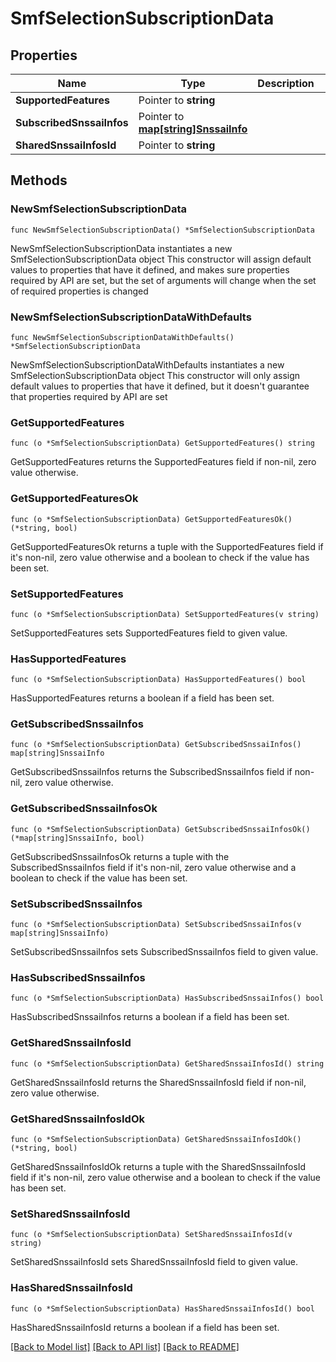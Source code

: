 # SmfSelectionSubscriptionData

## Properties

Name | Type | Description | Notes
------------ | ------------- | ------------- | -------------
**SupportedFeatures** | Pointer to **string** |  | [optional] 
**SubscribedSnssaiInfos** | Pointer to [**map[string]SnssaiInfo**](SnssaiInfo.md) |  | [optional] 
**SharedSnssaiInfosId** | Pointer to **string** |  | [optional] 

## Methods

### NewSmfSelectionSubscriptionData

`func NewSmfSelectionSubscriptionData() *SmfSelectionSubscriptionData`

NewSmfSelectionSubscriptionData instantiates a new SmfSelectionSubscriptionData object
This constructor will assign default values to properties that have it defined,
and makes sure properties required by API are set, but the set of arguments
will change when the set of required properties is changed

### NewSmfSelectionSubscriptionDataWithDefaults

`func NewSmfSelectionSubscriptionDataWithDefaults() *SmfSelectionSubscriptionData`

NewSmfSelectionSubscriptionDataWithDefaults instantiates a new SmfSelectionSubscriptionData object
This constructor will only assign default values to properties that have it defined,
but it doesn't guarantee that properties required by API are set

### GetSupportedFeatures

`func (o *SmfSelectionSubscriptionData) GetSupportedFeatures() string`

GetSupportedFeatures returns the SupportedFeatures field if non-nil, zero value otherwise.

### GetSupportedFeaturesOk

`func (o *SmfSelectionSubscriptionData) GetSupportedFeaturesOk() (*string, bool)`

GetSupportedFeaturesOk returns a tuple with the SupportedFeatures field if it's non-nil, zero value otherwise
and a boolean to check if the value has been set.

### SetSupportedFeatures

`func (o *SmfSelectionSubscriptionData) SetSupportedFeatures(v string)`

SetSupportedFeatures sets SupportedFeatures field to given value.

### HasSupportedFeatures

`func (o *SmfSelectionSubscriptionData) HasSupportedFeatures() bool`

HasSupportedFeatures returns a boolean if a field has been set.

### GetSubscribedSnssaiInfos

`func (o *SmfSelectionSubscriptionData) GetSubscribedSnssaiInfos() map[string]SnssaiInfo`

GetSubscribedSnssaiInfos returns the SubscribedSnssaiInfos field if non-nil, zero value otherwise.

### GetSubscribedSnssaiInfosOk

`func (o *SmfSelectionSubscriptionData) GetSubscribedSnssaiInfosOk() (*map[string]SnssaiInfo, bool)`

GetSubscribedSnssaiInfosOk returns a tuple with the SubscribedSnssaiInfos field if it's non-nil, zero value otherwise
and a boolean to check if the value has been set.

### SetSubscribedSnssaiInfos

`func (o *SmfSelectionSubscriptionData) SetSubscribedSnssaiInfos(v map[string]SnssaiInfo)`

SetSubscribedSnssaiInfos sets SubscribedSnssaiInfos field to given value.

### HasSubscribedSnssaiInfos

`func (o *SmfSelectionSubscriptionData) HasSubscribedSnssaiInfos() bool`

HasSubscribedSnssaiInfos returns a boolean if a field has been set.

### GetSharedSnssaiInfosId

`func (o *SmfSelectionSubscriptionData) GetSharedSnssaiInfosId() string`

GetSharedSnssaiInfosId returns the SharedSnssaiInfosId field if non-nil, zero value otherwise.

### GetSharedSnssaiInfosIdOk

`func (o *SmfSelectionSubscriptionData) GetSharedSnssaiInfosIdOk() (*string, bool)`

GetSharedSnssaiInfosIdOk returns a tuple with the SharedSnssaiInfosId field if it's non-nil, zero value otherwise
and a boolean to check if the value has been set.

### SetSharedSnssaiInfosId

`func (o *SmfSelectionSubscriptionData) SetSharedSnssaiInfosId(v string)`

SetSharedSnssaiInfosId sets SharedSnssaiInfosId field to given value.

### HasSharedSnssaiInfosId

`func (o *SmfSelectionSubscriptionData) HasSharedSnssaiInfosId() bool`

HasSharedSnssaiInfosId returns a boolean if a field has been set.


[[Back to Model list]](../README.md#documentation-for-models) [[Back to API list]](../README.md#documentation-for-api-endpoints) [[Back to README]](../README.md)



